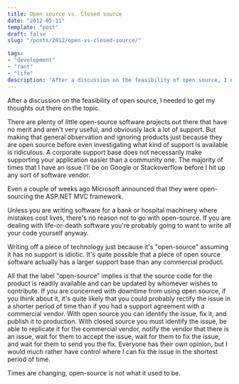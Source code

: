 ```yaml
---
title: Open source vs. Closed source
date: "2012-05-11"
template: "post"
draft: false
slug: "/posts/2012/open-vs-closed-source/"

tags:
- "development"
- "rant"
- "life"
description: "After a discussion on the feasibility of open source, I needed to get my thoughts out there on the topic."
---
```

After a discussion on the feasibility of open source, I needed to get my thoughts out there on the topic.

There are plenty of little open-source software projects out there that have no merit and aren't very useful, and obviously lack a lot of support.  But making that general observation and ignoring products just because they are open source before even investigating what kind of support is available is ridiculous.  A corporate support base does not necessarily make supporting your application easier than a community one.  The majority of times that I have an issue I'll be on Google or Stackoverflow before I hit up any sort of software vendor.

Even a couple of weeks ago Microsoft announced that they were open-sourcing the ASP.NET MVC framework.

Unless you are writing software for a bank or hospital machinery where mistakes cost lives, there's no reason not to go with open-source.  If you are dealing with life-or-death software you're probably going to want to write all your code yourself anyway.

Writing off a piece of technology just because it's "open-source" assuming it has no support is idiotic.  It's quite possible that a piece of open source software actually has a larger support base than any commercial product.

All that the label "open-source" implies is that the source code for the product is readily available and can be updated by whomever wishes to contribute.  If you are concerned with downtime from using open source, if you think about it, it's quite likely that you could probably rectify the issue in a shorter period of time than if you had a support agreement with a commercial vendor.  With open source you can identify the issue, fix it, and publish it to production.  With closed source you must identify the issue, be able to replicate it for the commercial vendor, notify the vendor that there is an issue, wait for them to accept the issue, wait for them to fix the issue, and wait for them to send you the fix.  Everyone has their own opinion, but I would much rather have control where I can fix the issue in the shortest period of time.

Times are changing, open-source is not what it used to be.